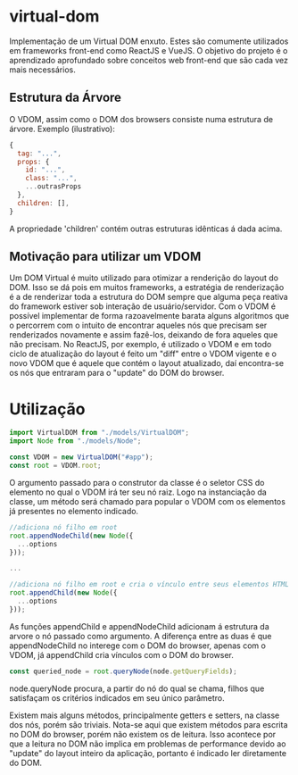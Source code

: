 # virtual-dom
Implementação de um Virtual DOM enxuto. Estes são comumente utilizados em frameworks front-end como ReactJS e VueJS.
O objetivo do projeto é o aprendizado aprofundado sobre conceitos web front-end que são cada vez mais necessários.

## Estrutura da Árvore
O VDOM, assim como o DOM dos browsers consiste numa estrutura de árvore. Exemplo (ilustrativo):
```javascript
{
  tag: "...",
  props: {
    id: "...",
    class: "...",
    ...outrasProps
  },
  children: [],
}
```
A propriedade 'children' contém outras estruturas idênticas á dada acima.

## Motivação para utilizar um VDOM
Um DOM Virtual é muito utilizado para otimizar a renderição do layout do DOM. Isso se dá pois em muitos frameworks, a estratégia de renderização é a de renderizar toda a estrutura do DOM sempre que alguma peça reativa do framework estiver sob interação de usuário/servidor. Com o VDOM é possível implementar de forma razoavelmente barata alguns algoritmos que o percorrem com o intuito de encontrar aqueles nós que precisam ser renderizados novamente e assim fazê-los, deixando de fora aqueles que não precisam. No ReactJS, por exemplo, é utilizado o VDOM e em todo ciclo de atualização do layout é feito um "diff" entre o VDOM vigente e o novo VDOM que é aquele que contém o layout atualizado, daí encontra-se os nós que entraram para o "update" do DOM do browser.

# Utilização

```javascript
import VirtualDOM from "./models/VirtualDOM";
import Node from "./models/Node";

const VDOM = new VirtualDOM("#app");
const root = VDOM.root;
```
O argumento passado para o construtor da classe é o seletor CSS do elemento no qual o VDOM irá ter seu nó raiz. Logo na instanciação da classe, um método será chamado para popular o VDOM com os elementos já presentes no elemento indicado.

```javascript
//adiciona nó filho em root
root.appendNodeChild(new Node({
  ...options
}));

...

//adiciona nó filho em root e cria o vínculo entre seus elementos HTML
root.appendChild(new Node({
  ...options
}));
```

As funções appendChild e appendNodeChild adicionam á estrutura da arvore o nó passado como argumento. A diferença entre as duas é que appendNodeChild no interege com o DOM do browser, apenas com o VDOM, já appendChild cria vínculos com o DOM do browser.

```javascript
const queried_node = root.queryNode(node.getQueryFields);
```

node.queryNode procura, a partir do nó do qual se chama, filhos que satisfaçam os critérios indicados em seu único parâmetro.

Existem mais alguns métodos, principalmente getters e setters, na classe dos nós, porém são triviais. Nota-se aqui que existem métodos para escrita no DOM do browser, porém não existem os de leitura. Isso acontece por que a leitura no DOM não implica em problemas de performance devido ao "update" do layout inteiro da aplicação, portanto é indicado ler diretamente do DOM.
